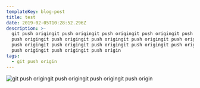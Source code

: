 ```yaml
---
templateKey: blog-post
title: test
date: 2019-02-05T10:28:52.296Z
description: >-
  git push origingit push origingit push origingit push origingit push origingit
  push origingit push origingit push origingit push origingit push origingit
  push origingit push origingit push origingit push origingit push origingit
  push origingit push origingit push origin
tags:
  - git push origin
---
```

![git push origingit push origingit push origingit push origin](/img/chemex.jpg "git push origin")
